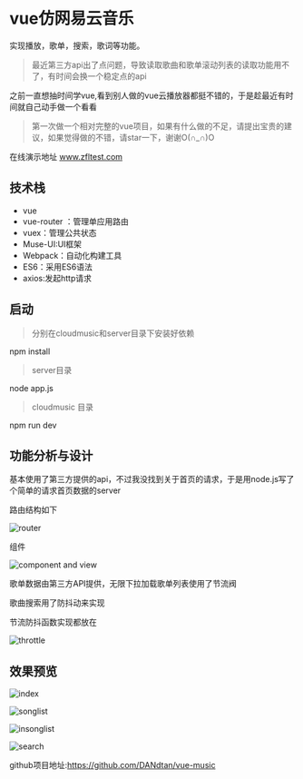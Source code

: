 # vue仿网易云音乐
实现播放，歌单，搜索，歌词等功能。

> 最近第三方api出了点问题，导致读取歌曲和歌单滚动列表的读取功能用不了，有时间会换一个稳定点的api

之前一直想抽时间学vue,看到别人做的vue云播放器都挺不错的，于是趁最近有时间就自己动手做一个看看
> 第一次做一个相对完整的vue项目，如果有什么做的不足，请提出宝贵的建议，如果觉得做的不错，请star一下，谢谢O(∩_∩)O

在线演示地址 www.zfltest.com

## 技术栈

- vue
- vue-router ：管理单应用路由
- vuex：管理公共状态
- Muse-UI:UI框架
- Webpack：自动化构建工具
- ES6：采用ES6语法
- axios:发起http请求

## 启动


> 分别在cloudmusic和server目录下安装好依赖

npm install

> server目录

node app.js

> cloudmusic 目录

npm run dev

## 功能分析与设计

基本使用了第三方提供的api，不过我没找到关于首页的请求，于是用node.js写了个简单的请求首页数据的server

路由结构如下

![router](https://github.com/DANdtan/vue-music/blob/master/mdpic/router.png)

组件

![component and view](https://github.com/DANdtan/vue-music/blob/master/mdpic/compoent.png)

歌单数据由第三方API提供，无限下拉加载歌单列表使用了节流阀

歌曲搜索用了防抖动来实现

节流防抖函数实现都放在

![throttle](https://github.com/DANdtan/vue-music/blob/master/mdpic/throttle.png)

## 效果预览

![index](https://github.com/DANdtan/vue-music/blob/master/mdpic/index.gif)

![songlist](https://github.com/DANdtan/vue-music/blob/master/mdpic/songlist.gif)

![insonglist](https://github.com/DANdtan/vue-music/blob/master/mdpic/insonglist.gif)

![search](https://github.com/DANdtan/vue-music/blob/master/mdpic/search.gif)


github项目地址:https://github.com/DANdtan/vue-music
